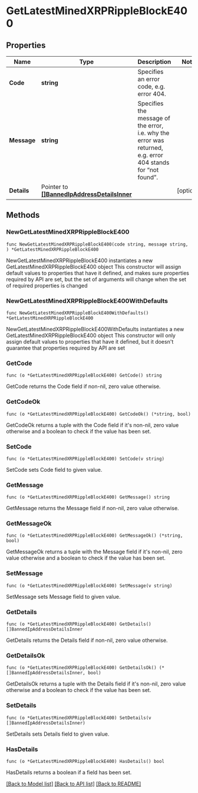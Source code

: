 # GetLatestMinedXRPRippleBlockE400

## Properties

Name | Type | Description | Notes
------------ | ------------- | ------------- | -------------
**Code** | **string** | Specifies an error code, e.g. error 404. | 
**Message** | **string** | Specifies the message of the error, i.e. why the error was returned, e.g. error 404 stands for “not found”. | 
**Details** | Pointer to [**[]BannedIpAddressDetailsInner**](BannedIpAddressDetailsInner.md) |  | [optional] 

## Methods

### NewGetLatestMinedXRPRippleBlockE400

`func NewGetLatestMinedXRPRippleBlockE400(code string, message string, ) *GetLatestMinedXRPRippleBlockE400`

NewGetLatestMinedXRPRippleBlockE400 instantiates a new GetLatestMinedXRPRippleBlockE400 object
This constructor will assign default values to properties that have it defined,
and makes sure properties required by API are set, but the set of arguments
will change when the set of required properties is changed

### NewGetLatestMinedXRPRippleBlockE400WithDefaults

`func NewGetLatestMinedXRPRippleBlockE400WithDefaults() *GetLatestMinedXRPRippleBlockE400`

NewGetLatestMinedXRPRippleBlockE400WithDefaults instantiates a new GetLatestMinedXRPRippleBlockE400 object
This constructor will only assign default values to properties that have it defined,
but it doesn't guarantee that properties required by API are set

### GetCode

`func (o *GetLatestMinedXRPRippleBlockE400) GetCode() string`

GetCode returns the Code field if non-nil, zero value otherwise.

### GetCodeOk

`func (o *GetLatestMinedXRPRippleBlockE400) GetCodeOk() (*string, bool)`

GetCodeOk returns a tuple with the Code field if it's non-nil, zero value otherwise
and a boolean to check if the value has been set.

### SetCode

`func (o *GetLatestMinedXRPRippleBlockE400) SetCode(v string)`

SetCode sets Code field to given value.


### GetMessage

`func (o *GetLatestMinedXRPRippleBlockE400) GetMessage() string`

GetMessage returns the Message field if non-nil, zero value otherwise.

### GetMessageOk

`func (o *GetLatestMinedXRPRippleBlockE400) GetMessageOk() (*string, bool)`

GetMessageOk returns a tuple with the Message field if it's non-nil, zero value otherwise
and a boolean to check if the value has been set.

### SetMessage

`func (o *GetLatestMinedXRPRippleBlockE400) SetMessage(v string)`

SetMessage sets Message field to given value.


### GetDetails

`func (o *GetLatestMinedXRPRippleBlockE400) GetDetails() []BannedIpAddressDetailsInner`

GetDetails returns the Details field if non-nil, zero value otherwise.

### GetDetailsOk

`func (o *GetLatestMinedXRPRippleBlockE400) GetDetailsOk() (*[]BannedIpAddressDetailsInner, bool)`

GetDetailsOk returns a tuple with the Details field if it's non-nil, zero value otherwise
and a boolean to check if the value has been set.

### SetDetails

`func (o *GetLatestMinedXRPRippleBlockE400) SetDetails(v []BannedIpAddressDetailsInner)`

SetDetails sets Details field to given value.

### HasDetails

`func (o *GetLatestMinedXRPRippleBlockE400) HasDetails() bool`

HasDetails returns a boolean if a field has been set.


[[Back to Model list]](../README.md#documentation-for-models) [[Back to API list]](../README.md#documentation-for-api-endpoints) [[Back to README]](../README.md)


